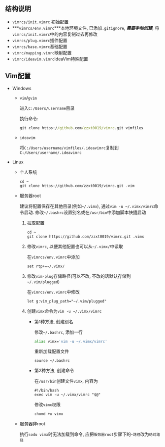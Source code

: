 ## 结构说明

- `vimrcs/init.vimrc` 初始配置
- ***`vimrcs/env.vimrc`***本地环境文件, 已添加`.gitignore`, ***需要手动创建***, 将`vimrcs/init.vimrc`中的内容复制过去再修改
- `vimrcs/plug.vimrc`插件配置
- `vimrcs/base.vimrc`基础配置
- `vimrc/mapping.vimrc`映射配置
- `vimrc/ideavim.vimrc`IdeaVim特殊配置

## Vim配置

- Windows

  - `vim`/`gvim`

    进入`C:/Users/username`目录

    执行命令:

    ~~~bat
    git clone https://github.com/zzxt0019/vimrc.git vimfiles
    ~~~

  - `ideavim`

    将`C:/Users/username/vimfiles/.ideavimrc`复制到`C:/Users/username/.ideavimrc`

- Linux

  - 个人系统

    ~~~shell
    cd ~
    git clone https://github.com/zzxt0019/vimrc.git .vim
    ~~~

  - 服务器root

    建议将配置保存在其他目录(例如`~/.vimx`), 通过`vim -u ~/.vimx/vimrc`命令启动. 修改`~/.bashrc`设置别名或在`/usr/bin`中添加脚本快捷启动

    1. 拉取配置

       ~~~shell
       cd ~
       git clone https://github.com/zzxt0019/vimrc.git .vimx
       ~~~

    2. 修改`vimrc`, 以便其他配置也可以从`~/.vimx/`中读取

       在`vimrcs/env.vimrc`中添加

       ~~~vimscript
       set rtp+=~/.vimx/
       ~~~

    3. 修改`vim-plug`存储路径(可以不改, 不改的话默认存储到`~/.vim/plugged`)

       在`vimrcs/env.vimrc`中修改

       ~~~vimscript
       let g:vim_plug_path="~/.vim/plugged"
       ~~~

    4. 创建`vimx`命令为`vim -u ~/.vimx/vimrc`

       - 第1种方法, 创建别名

         修改`~/.bashrc`, 添加一行

         ~~~bash
         alias vimx='vim -u ~/.vimx/vimrc'
         ~~~

         重新加载配置文件

         ~~~shell
         source ~/.bashrc
         ~~~

       - 第2种方法, 创建命令

         在`/usr/bin`创建文件`vimx`, 内容为

         ~~~vimx
         #!/bin/bash
         exec vim -u ~/.vimx/vimrc "$@"
         ~~~

         修改`vimx`权限

         ~~~shell
         chomd +x vimx
         ~~~

  - 服务器非root

    执行`sodu vimx`时无法加载到命令, 应把`服务器root`步骤下的`~路径`改为`绝对路径`

